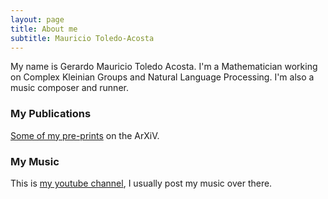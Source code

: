 ```yaml
---
layout: page
title: About me
subtitle: Mauricio Toledo-Acosta
---
```


My name is Gerardo Mauricio Toledo Acosta. I'm a Mathematician working on Complex Kleinian Groups and Natural Language Processing. I'm also a music composer and runner.

### My Publications

[Some of my pre-prints](https://arxiv.org/search/math?searchtype=author&query=Toledo-Acosta%2C+M) on the ArXiV. 

### My Music

This is [my youtube channel](https://www.youtube.com/channel/UCNFBAvn4Z28pvqXyTwEBz9Q), I usually post my music over there.
